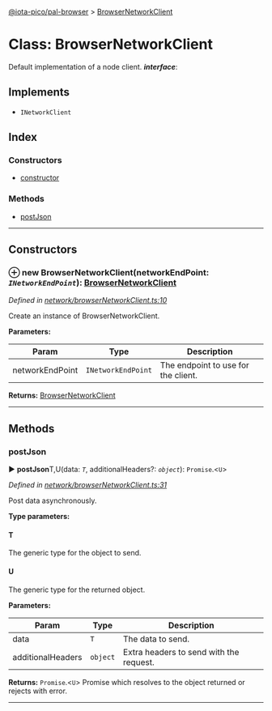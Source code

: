 [@iota-pico/pal-browser](../README.md) > [BrowserNetworkClient](../classes/browsernetworkclient.md)



# Class: BrowserNetworkClient


Default implementation of a node client.
*__interface__*: 


## Implements

* `INetworkClient`

## Index

### Constructors

* [constructor](browsernetworkclient.md#constructor)


### Methods

* [postJson](browsernetworkclient.md#postjson)



---
## Constructors
<a id="constructor"></a>


### ⊕ **new BrowserNetworkClient**(networkEndPoint: *`INetworkEndPoint`*): [BrowserNetworkClient](browsernetworkclient.md)


*Defined in [network/browserNetworkClient.ts:10](https://github.com/iotaeco/iota-pico-pal-browser/blob/24df3e4/src/network/browserNetworkClient.ts#L10)*



Create an instance of BrowserNetworkClient.


**Parameters:**

| Param | Type | Description |
| ------ | ------ | ------ |
| networkEndPoint | `INetworkEndPoint`   |  The endpoint to use for the client. |





**Returns:** [BrowserNetworkClient](browsernetworkclient.md)

---


## Methods
<a id="postjson"></a>

###  postJson

► **postJson**T,U(data: *`T`*, additionalHeaders?: *`object`*): `Promise`.<`U`>



*Defined in [network/browserNetworkClient.ts:31](https://github.com/iotaeco/iota-pico-pal-browser/blob/24df3e4/src/network/browserNetworkClient.ts#L31)*



Post data asynchronously.


**Type parameters:**

#### T 

The generic type for the object to send.

#### U 

The generic type for the returned object.

**Parameters:**

| Param | Type | Description |
| ------ | ------ | ------ |
| data | `T`   |  The data to send. |
| additionalHeaders | `object`   |  Extra headers to send with the request. |





**Returns:** `Promise`.<`U`>
Promise which resolves to the object returned or rejects with error.






___


